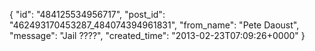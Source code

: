  {
   "id": "484125534956717",
   "post_id": "462493170453287_484074394961831",
   "from_name": "Pete Daoust",
   "message": "Jail ????",
   "created_time": "2013-02-23T07:09:26+0000"
 }
